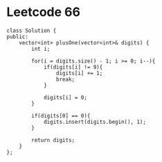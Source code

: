 # Leetcode 66
    class Solution {
    public:
        vector<int> plusOne(vector<int>& digits) {
            int i;

            for(i = digits.size() - 1; i >= 0; i--){
                if(digits[i] != 9){
                    digits[i] += 1;
                    break;
                }

                digits[i] = 0;
            }

            if(digits[0] == 0){
                digits.insert(digits.begin(), 1);
            }

            return digits;
        }
    };
